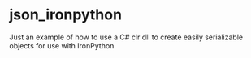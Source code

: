 # json_ironpython
Just an example of how to use a C# clr dll to create easily serializable objects for use with IronPython

